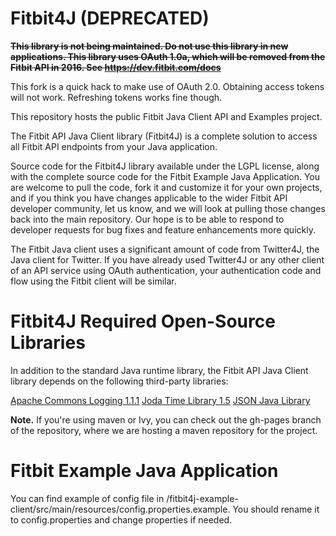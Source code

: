 # Fitbit4J (DEPRECATED) #

~~**This library is not being maintained. Do not use this library in new applications. This library uses OAuth 1.0a, which will be removed from the Fitbit API in 2016. See https://dev.fitbit.com/docs**~~

This fork is a quick hack to make use of OAuth 2.0.  Obtaining access tokens will not work.  Refreshing tokens works fine though.

This repository hosts the public Fitbit Java Client API and Examples project.

The Fitbit API Java Client library (Fitbit4J) is a complete solution to access all Fitbit API endpoints from your Java application.

Source code for the Fitbit4J library available under the LGPL license, along with the complete source code for the Fitbit Example Java Application. You are welcome to pull the code, fork it and customize it for your own projects, and if you think you have changes applicable to the wider Fitbit API developer community, let us know, and we will look at pulling those changes back into the main repository. Our hope is to be able to respond to developer requests for bug fixes and feature enhancements more quickly.

The Fitbit Java client uses a significant amount of code from Twitter4J, the Java client for Twitter. If you have already used Twitter4J or any other client of an API service using OAuth authentication, your authentication code and flow using the Fitbit client will be similar.


# Fitbit4J Required Open-Source Libraries #

In addition to the standard Java runtime library, the Fitbit API Java Client library depends on the following third-party libraries:

[Apache Commons Logging 1.1.1](http://commons.apache.org/logging/download_logging.cgi)
[Joda Time Library 1.5](http://sourceforge.net/projects/joda-time/files/joda-time)
[JSON Java Library](http://www.json.org/java/)


**Note.** If you're using maven or Ivy, you can check out the gh-pages branch of the repository, where we are hosting a maven repository for the project.

# Fitbit Example Java Application #

You can find example of config file in /fitbit4j-example-client/src/main/resources/config.properties.example.
You should rename it to config.properties and change properties if needed.
